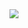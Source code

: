<img src="https://cdn.discordapp.com/attachments/804797861258330112/828526896802431026/a_884ebbaa2cf26f8de9411b741146ed77.gif">
